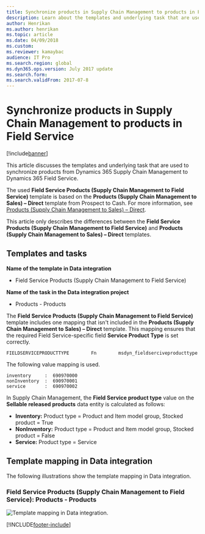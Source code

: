 ```yaml
---
title: Synchronize products in Supply Chain Management to products in Field Service
description: Learn about the templates and underlying task that are used to synchronize products from Dynamics 365 Supply Chain Management to Dynamics 365 Field Service.
author: Henrikan
ms.author: henrikan
ms.topic: article
ms.date: 04/09/2018
ms.custom: 
ms.reviewer: kamaybac
audience: IT Pro
ms.search.region: global
ms.dyn365.ops.version: July 2017 update
ms.search.form: 
ms.search.validFrom: 2017-07-8
---
```


# Synchronize products in Supply Chain Management to products in Field Service

[!include[banner](../../../finance/includes/banner.md)]

This article discusses the templates and underlying task that are used to synchronize products from Dynamics 365 Supply Chain Management to Dynamics 365  Field Service.

The used **Field Service Products (Supply Chain Management to Field Service)** template is based on the **Products (Supply Chain Management to Sales) – Direct** template from Prospect to Cash. For more information, see [Products (Supply Chain Management to Sales) – Direct](/dynamics365/unified-operations/supply-chain/sales-marketing/products-template-mapping-direct).

This article only describes the differences between the **Field Service Products (Supply Chain Management to Field Service)** and **Products (Supply Chain Management to Sales) – Direct** templates.

## Templates and tasks

**Name of the template in Data integration**

- Field Service Products (Supply Chain Management to Field Service)

**Name of the task in the Data integration project**

- Products - Products

The **Field Service Products (Supply Chain Management to Field Service)** template includes one mapping that isn't included in the **Products (Supply Chain Management to Sales) – Direct** template. This mapping ensures that the required Field Service-specific field **Service Product Type** is set correctly.

```plaintext
FIELDSERVICEPRODUCTTYPE        Fn        msdyn_fieldserciveproducttype
```

The following value mapping is used.

```plaintext
inventory     :  690970000
nonInventory  :  690970001 
service       :  690970002 
```

In Supply Chain Management, the **Field Service product type** value on the **Sellable released products** data entity is calculated as follows:

- **Inventory:** Product type = Product and Item model group, Stocked product = True
- **NonInventory:** Product type = Product and Item model group, Stocked product = False
- **Service:** Product type = Service

## Template mapping in Data integration

The following illustrations show the template mapping in Data integration.

### Field Service Products (Supply Chain Management to Field Service): Products - Products

![Template mapping in Data integration.](../../../supply-chain/sales-marketing/media/FSProduct.png)


[!INCLUDE[footer-include](../../../includes/footer-banner.md)]
